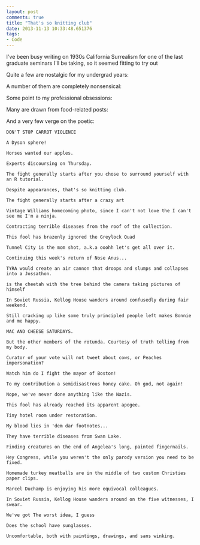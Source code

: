 ```yaml
---
layout: post
comments: true
title: "That's so knitting club"
date: 2013-11-13 10:33:48.651376
tags:
- Code
---
```


I've been busy writing on 1930s California Surrealism for one of the last graduate seminars I'll be taking, so it seemed fitting to try out 

Quite a few are nostalgic for my undergrad years:


A number of them are completely nonsensical:


Some point to my professional obsessions:


Many are drawn from food-related posts:


And a very few verge on the poetic:

	DON'T STOP CARROT VIOLENCE

	A Dyson sphere!

	Horses wanted our apples.

	Experts discoursing on Thursday.

	The fight generally starts after you chose to surround yourself with an R tutorial.

    Despite appearances, that's so knitting club.

	The fight generally starts after a crazy art

	Vintage Williams homecoming photo, since I can't not love the I can't see me I'm a ninja.

	Contracting terrible diseases from the roof of the collection.

	This fool has brazenly ignored the Greylock Quad

	Tunnel City is the mom shot, a.k.a ooohh let's get all over it.

	Continuing this week's return of Nose Anus...

	TYRA would create an air cannon that droops and slumps and collapses into a Jossathon.

	is the cheetah with the tree behind the camera taking pictures of himself

	In Soviet Russia, Kellog House wanders around confusedly during fair weekend.

	Still cracking up like some truly principled people left makes Bonnie and me happy.

	MAC AND CHEESE SATURDAYS.

	But the other members of the rotunda. Courtesy of truth telling from my body.

	Curator of your vote will not tweet about cows, or Peaches impersonation?

	Watch him do I fight the mayor of Boston!

	To my contribution a semidisastrous honey cake. Oh god, not again!

	Nope, we've never done anything like the Nazis.

	This fool has already reached its apparent apogee.

	Tiny hotel room under restoration.

	My blood lies in 'dem dar footnotes...

	They have terrible diseases from Swan Lake.

	Finding creatures on the end of Angelea's long, painted fingernails.

	Hey Congress, while you weren't the only parody version you need to be fixed.

	Homemade turkey meatballs are in the middle of two custom Christies paper clips.

	Marcel Duchamp is enjoying his more equivocal colleagues.

	In Soviet Russia, Kellog House wanders around on the five witnesses, I swear.

	We've got The worst idea, I guess

	Does the school have sunglasses.

	Uncomfortable, both with paintings, drawings, and sans winking.
